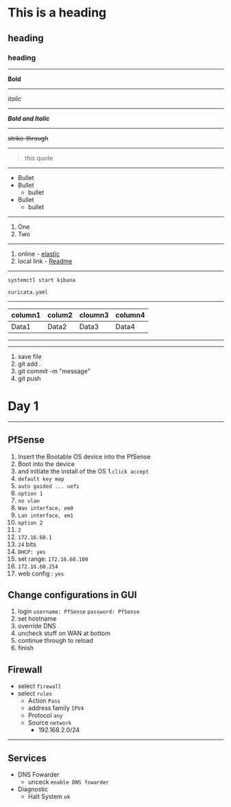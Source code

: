 # This is a heading
## heading
### heading

---
**Bold**

---

*italic*
___

***Bold and Italic***
___

~~strike-through~~

---
> this quote

---
- Bullet
 - Bullet
    - bullet
- Bullet
    - bullet

---
1. One
1. Two

---
1. online - [elastic](https://elastic.co)
1. local link - [Readme](/student/home/)

---
`systemctl start kibana`

```
suricata.yaml
```
---
| column1 | colum2 | cloumn3 | column4 |
| --- | --- | --- | --- |
| Data1 | Data2 | Data3 | Data4 |

---
<!--you cant see me -->

---

1. save file
1. git add .
1. git commit -m "message"
1. git push

# Day 1
---
 ## PfSense
 1. Insert the Bootable OS device into the PfSense
 1. Boot into the device
 1. and initiate the install of the OS
 1.`click accept`
 1. `default key map`
 1. `auto guided ... uefi`
 1. `option 1`
 1. `no vlan`
 1. `Wan interface, em0`
 1. `Lan interface, em1`
 1. `option 2`
 1. `2`
 1. `172.16.60.1`
 1. `24` bits
 1. `DHCP: yes`
 1. set range: `172.16.60.100`
 1. `172.16.60.254`
 1. web config : `yes`

 ## Change configurations in GUI
 1.  login `username: PfSense`
 `password: PfSense`
 1. set hostname
 1. override DNS
 1. uncheck stuff on WAN at bottom
 1. continue through to reload
 1. finish

 ## Firewall
 - select `firewall`
 - select `rules`
    - Action `Pass`
    - address family `IPV4`
    - Protocol `any`
    - Source `network`
        - 192.168.2.0/24

---
## Services
- DNS Fowarder
    - unceck `enable DNS fowarder`
- Diagnostic
  - Halt System `ok`     
